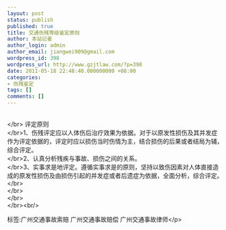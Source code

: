 ```yaml
---
layout: post
status: publish
published: true
title: 交通伤残等级鉴定原则
author: 本站记者
author_login: admin
author_email: jiangwei909@gmail.com
wordpress_id: 398
wordpress_url: http://www.gzjtlaw.com/?p=398
date: 2011-05-18 22:48:40.000000000 +08:00
categories:
- 伤残鉴定
tags: []
comments: []
---
```

<br><&#47;br> 评定原则 <br><&#47;br>1、伤残评定应以人体伤后治疗效果为依据。对于以原发性损伤及其并发症作为评定依据的，评定时应以损伤当时伤情为主，结合损伤的后果或者结局为辅，综合评定。<br><&#47;br>2、认真分析残疾与事故、损伤之间的关系。<br><&#47;br>3、实事求是地评定。遵循实事求是的原则，坚持以致伤因素对人体直接造成的原发性损伤及由损伤引起的并发症或者后遗症为依据，全面分析，综合评定。 <br><&#47;br><br><&#47;br><br><&#47;br><br><&#47;br><br&#47;><p>标签:广州交通事故索赔 广州交通事故赔偿 广州交通事故律师<&#47;p>
